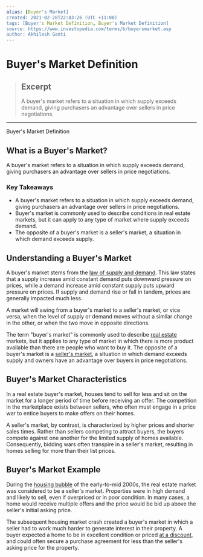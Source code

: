 ```yaml
---
alias: [Buyer's Market]
created: 2021-02-28T22:03:26 (UTC +11:00)
tags: [Buyer's Market Definition, Buyer's Market Definition]
source: https://www.investopedia.com/terms/b/buyersmarket.asp
author: Akhilesh Ganti
---
```


# Buyer's Market Definition

> ## Excerpt
> A buyer's market refers to a situation in which supply exceeds demand, giving purchasers an advantage over sellers in price negotiations.

---

Buyer's Market Definition
## What is a Buyer's Market?

A buyer's market refers to a situation in which supply exceeds demand, giving purchasers an advantage over sellers in price negotiations.

### Key Takeaways

-   A buyer's market refers to a situation in which supply exceeds demand, giving purchasers an advantage over sellers in price negotiations.
-   Buyer's market is commonly used to describe conditions in real estate markets, but it can apply to any type of market where supply exceeds demand.
-   The opposite of a buyer's market is a seller's market, a situation in which demand exceeds supply.

## Understanding a Buyer's Market

A buyer's market stems from the [law of supply and demand](https://www.investopedia.com/terms/l/law-of-supply-demand.asp). This law states that a supply increase amid constant demand puts downward pressure on prices, while a demand increase amid constant supply puts upward pressure on prices. If supply and demand rise or fall in tandem, prices are generally impacted much less.

A market will swing from a buyer's market to a seller's market, or vice versa, when the level of supply or demand moves without a similar change in the other, or when the two move in opposite directions.

The term "buyer's market" is commonly used to describe [real estate](https://www.investopedia.com/terms/r/realestate.asp) markets, but it applies to any type of market in which there is more product available than there are people who want to buy it. The opposite of a buyer's market is a [seller's market](https://www.investopedia.com/terms/s/sellersmarket.asp), a situation in which demand exceeds supply and owners have an advantage over buyers in price negotiations.

## Buyer's Market Characteristics

In a real estate buyer's market, houses tend to sell for less and sit on the market for a longer period of time before receiving an offer. The competition in the marketplace exists between sellers, who often must engage in a price war to entice buyers to make offers on their homes.

A seller's market, by contrast, is characterized by higher prices and shorter sales times. Rather than sellers competing to attract buyers, the buyers compete against one another for the limited supply of homes available. Consequently, bidding wars often transpire in a seller's market, resulting in homes selling for more than their list prices.

## Buyer's Market Example

During the [housing bubble](https://www.investopedia.com/terms/h/housing_bubble.asp) of the early-to-mid 2000s, the real estate market was considered to be a seller's market. Properties were in high demand and likely to sell, even if overpriced or in poor condition. In many cases, a home would receive multiple offers and the price would be bid up above the seller's initial asking price.

The subsequent housing market crash created a buyer's market in which a seller had to work much harder to generate interest in their property. A buyer expected a home to be in excellent condition or priced [at a discount](https://www.investopedia.com/terms/a/at-a-discount.asp), and could often secure a purchase agreement for less than the seller's asking price for the property.
